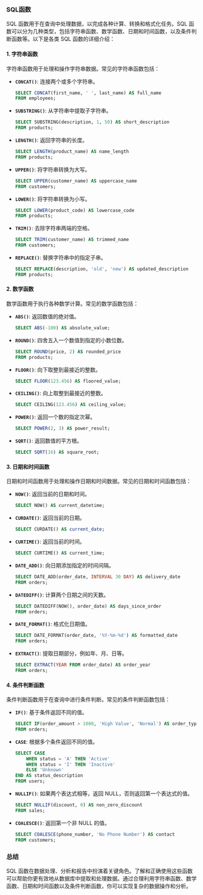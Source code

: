 ### SQL函数

SQL 函数用于在查询中处理数据，以完成各种计算、转换和格式化任务。SQL 函数可以分为几种类型，包括字符串函数、数学函数、日期和时间函数，以及条件判断函数等。以下是各类 SQL 函数的详细介绍：

#### 1. 字符串函数

字符串函数用于处理和操作字符串数据。常见的字符串函数包括：

- **`CONCAT()`**: 连接两个或多个字符串。
  ```sql
  SELECT CONCAT(first_name, ' ', last_name) AS full_name
  FROM employees;
  ```

- **`SUBSTRING()`**: 从字符串中提取子字符串。
  ```sql
  SELECT SUBSTRING(description, 1, 50) AS short_description
  FROM products;
  ```

- **`LENGTH()`**: 返回字符串的长度。
  ```sql
  SELECT LENGTH(product_name) AS name_length
  FROM products;
  ```

- **`UPPER()`**: 将字符串转换为大写。
  ```sql
  SELECT UPPER(customer_name) AS uppercase_name
  FROM customers;
  ```

- **`LOWER()`**: 将字符串转换为小写。
  ```sql
  SELECT LOWER(product_code) AS lowercase_code
  FROM products;
  ```

- **`TRIM()`**: 去除字符串两端的空格。
  ```sql
  SELECT TRIM(customer_name) AS trimmed_name
  FROM customers;
  ```

- **`REPLACE()`**: 替换字符串中的指定子串。
  ```sql
  SELECT REPLACE(description, 'old', 'new') AS updated_description
  FROM products;
  ```

#### 2. 数学函数

数学函数用于执行各种数学计算。常见的数学函数包括：

- **`ABS()`**: 返回数值的绝对值。
  ```sql
  SELECT ABS(-100) AS absolute_value;
  ```

- **`ROUND()`**: 四舍五入一个数值到指定的小数位数。
  ```sql
  SELECT ROUND(price, 2) AS rounded_price
  FROM products;
  ```

- **`FLOOR()`**: 向下取整到最接近的整数。
  ```sql
  SELECT FLOOR(123.456) AS floored_value;
  ```

- **`CEILING()`**: 向上取整到最接近的整数。
  ```sql
  SELECT CEILING(123.456) AS ceiling_value;
  ```

- **`POWER()`**: 返回一个数的指定次幂。
  ```sql
  SELECT POWER(2, 3) AS power_result;
  ```

- **`SQRT()`**: 返回数值的平方根。
  ```sql
  SELECT SQRT(16) AS square_root;
  ```

#### 3. 日期和时间函数

日期和时间函数用于处理和操作日期和时间数据。常见的日期和时间函数包括：

- **`NOW()`**: 返回当前的日期和时间。
  ```sql
  SELECT NOW() AS current_datetime;
  ```

- **`CURDATE()`**: 返回当前的日期。
  ```sql
  SELECT CURDATE() AS current_date;
  ```

- **`CURTIME()`**: 返回当前的时间。
  ```sql
  SELECT CURTIME() AS current_time;
  ```

- **`DATE_ADD()`**: 向日期添加指定的时间间隔。
  ```sql
  SELECT DATE_ADD(order_date, INTERVAL 30 DAY) AS delivery_date
  FROM orders;
  ```

- **`DATEDIFF()`**: 计算两个日期之间的天数。
  ```sql
  SELECT DATEDIFF(NOW(), order_date) AS days_since_order
  FROM orders;
  ```

- **`DATE_FORMAT()`**: 格式化日期值。
  ```sql
  SELECT DATE_FORMAT(order_date, '%Y-%m-%d') AS formatted_date
  FROM orders;
  ```

- **`EXTRACT()`**: 提取日期部分，例如年、月、日等。
  ```sql
  SELECT EXTRACT(YEAR FROM order_date) AS order_year
  FROM orders;
  ```

#### 4. 条件判断函数

条件判断函数用于在查询中进行条件判断。常见的条件判断函数包括：

- **`IF()`**: 基于条件返回不同的值。
  ```sql
  SELECT IF(order_amount > 1000, 'High Value', 'Normal') AS order_type
  FROM orders;
  ```

- **`CASE`**: 根据多个条件返回不同的值。
  ```sql
  SELECT CASE
      WHEN status = 'A' THEN 'Active'
      WHEN status = 'I' THEN 'Inactive'
      ELSE 'Unknown'
  END AS status_description
  FROM users;
  ```

- **`NULLIF()`**: 如果两个表达式相等，返回 NULL，否则返回第一个表达式的值。
  ```sql
  SELECT NULLIF(discount, 0) AS non_zero_discount
  FROM sales;
  ```

- **`COALESCE()`**: 返回第一个非 NULL 的值。
  ```sql
  SELECT COALESCE(phone_number, 'No Phone Number') AS contact
  FROM customers;
  ```

### 总结

SQL 函数在数据处理、分析和报告中扮演着关键角色。了解和正确使用这些函数可以帮助你更有效地从数据库中提取和处理数据。通过合理利用字符串函数、数学函数、日期和时间函数以及条件判断函数，你可以实现复杂的数据操作和分析。